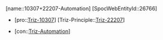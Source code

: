 ﻿---
type: TrizContradiction
aliases:
- 10307+22207-Automation
license: CC BY-SA 4.0
copyright: https://github.com/SpocWeb
IsDeleted: false
IsReadOnly: false
Confidential: public
tags: 
- Triz/Contradiction
---
[name::10307+22207-Automation]
[SpocWebEntityId::26766]
+ [pro::[Triz-10307](Triz-10307)]
[Triz-Principle::[Triz-22207](Triz-22207)]
- [con::[Triz-Automation](tech/Triz/Parameter/Triz-Automation.md)]

